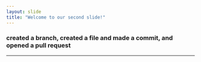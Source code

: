```yaml
---
layout: slide
title: "Welcome to our second slide!"
---
```

### **created a branch, created a file and made a commit, and opened a pull request**
---
